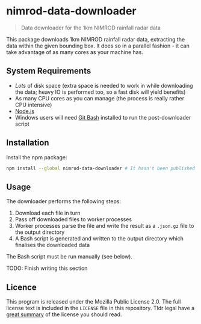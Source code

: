 # nimrod-data-downloader

> Data downloader for the 1km NIMROD rainfall radar data

This package downloads 1km NIMROD rainfall radar data, extracting the data within the given bounding box. It does so in a parallel fashion - it can take advantage of as many cores as your machine has.


## System Requirements
 - _Lots_ of disk space (extra space is needed to work in while downloading the data; heavy IO is performed too, so a fast disk will yield benefits)
 - As many CPU cores as you can manage (the process is really rather CPU intensive)
 - [Node.js](https://nodejs.org/)
 - Windows users will need [Git Bash](https://git-scm.com/downloads) installed to run the post-downloader script


## Installation
Install the npm package:

```bash
npm install --global nimrod-data-downloader # It hasn't been published yet, but it will be
```

## Usage
The downloader performs the following steps:

1. Download each file in turn
2. Pass off downloaded files to worker processes
3. Worker processes parse the file and write the result as a `.json.gz` file to the output directory
4. A Bash script is generated and written to the output directory which finalises the downloaded data

The Bash script must be run manually (see below).


TODO: Finish writing this section


## Licence
This program is released under the Mozilla Public License 2.0. The full license text is included in the `LICENSE` file in this repository. Tldr legal have a [great summary](https://tldrlegal.com/license/mozilla-public-license-2.0-(mpl-2)) of the license you should read.
